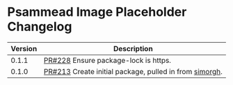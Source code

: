 # Psammead Image Placeholder Changelog

| Version | Description |
|---------|-------------|
| 0.1.1   | [PR#228](https://github.com/BBC-News/psammead/pull/228) Ensure package-lock is https. |
| 0.1.0   | [PR#213](https://github.com/BBC-News/psammead/pull/213) Create initial package, pulled in from [simorgh](https://github.com/BBC-News/simorgh). |
